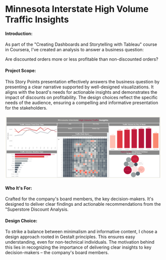 # <h1> Minnesota Interstate High Volume Traffic Insights </h>

#### Introduction:
As part of the "Creating Dashboards and Storytelling with Tableau" course in Coursera, I've created an analysis to answer a business question:
<p>Are discounted orders more or less profitable than non-discounted orders? </p>

#### Project Scope:
This Story Points presentation effectively answers the business question by presenting a clear narrative supported by well-designed visualizations. 
It aligns with the board's needs for actionable insights and demonstrates the impact of discounts on profitability. 
The design choices reflect the specific needs of the audience, ensuring a compelling and informative presentation for the stakeholders.

####
<a href="https://public.tableau.com/app/profile/reishsier.abonita/viz/MinnesotaInterstateHighVolumeTrafficInsights/MinnesotaInterstateTrafficVolume2"><img src="Minnesota Interstate Traffic Volume.png"></img></a>

#### Who It's For:
Crafted for the company's board members, the key decision-makers. It's designed to deliver clear findings and actionable recommendations from the "Superstore Discount Analysis.
#### Design Choice:
To strike a balance between minimalism and informative content, I chose a design approach rooted in Gestalt principles. 
This ensures easy understanding, even for non-technical individuals. 
The motivation behind this lies in recognizing the importance of delivering clear insights to key decision-makers – the company's board members.
